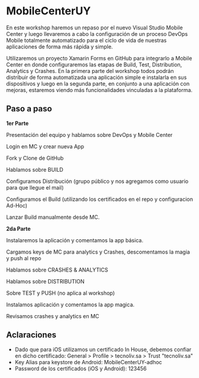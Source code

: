 # MobileCenterUY


En este workshop haremos un repaso por el nuevo Visual Studio Mobile Center y luego llevaremos a cabo la configuración de un proceso DevOps Mobile totalmente automatizado para el ciclo de vida de nuestras aplicaciones de forma más rápida y simple. 

Utilizaremos un proyecto Xamarin Forms en GitHub para integrarlo a Mobile Center en donde configuraremos las etapas de Build, Test, Distribution, Analytics y Crashes. 
En la primera parte del workshop todos podrán distribuir de forma automatizada una aplicación simple e instalarla en sus dispositivos y luego en la segunda parte, en conjunto a una aplicación con mejoras, estaremos viendo más funcionalidades vinculadas a la plataforma. 

## Paso a paso

**1er Parte**

Presentación del equipo y hablamos sobre DevOps y Mobile Center

Login en MC y crear nueva App

Fork y Clone de GitHub

Hablamos sobre BUILD

Configuramos Distribución (grupo público y nos agregamos como usuario para que llegue el mail)

Configuramos el Build (utilizando los certificados en el repo y configuracion Ad-Hoc)

Lanzar Build manualmente desde MC.
 
**2da Parte**

Instalaremos la aplicación y comentamos la app básica.

Cargamos keys de MC para analytics y Crashes, descomentamos la magia y push al repo

Hablamos sobre CRASHES & ANALYTICS

Hablamos sobre DISTRIBUTION

Sobre TEST y PUSH (no aplica al workshop)

Instalamos aplicación y comentamos la app magica.

Revisamos crashes y analytics en MC


## Aclaraciones

-  Dado que para iOS utilizamos un certificado In House, debemos confiar en dicho certificado: General > Profile > tecnoliv.sa > Trust "tecnoliv.sa"
-  Key Alias para keystore de Android: MobileCenterUY-adhoc
-  Password de los certificados (iOS y Android): 123456

